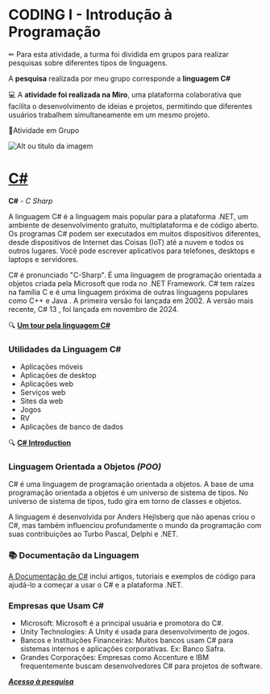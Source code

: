 # CODING I - Introdução à Programação

✏ Para esta atividade, a turma foi dividida em grupos para realizar pesquisas sobre diferentes tipos de linguagens.

A **pesquisa** realizada por meu grupo corresponde a **linguagem C#**

💻 A **atividade foi realizada na Miro**, uma plataforma colaborativa que facilita o desenvolvimento de ideias e projetos, permitindo que diferentes usuários trabalhem simultaneamente em um mesmo projeto.

👥Atividade em Grupo

![Alt ou título da imagem](https://cdn.iconscout.com/icon/free/png-256/free-csharp-1175240.png?f=webp)

# [C#](https://www.csharp.com/)

 **C#** *- C Sharp*

 A linguagem C# é a linguagem mais popular para a plataforma .NET, um ambiente de desenvolvimento gratuito, multiplataforma e de código aberto. Os programas C# podem ser executados em muitos dispositivos diferentes, desde dispositivos de Internet das Coisas (IoT) até a nuvem e todos os outros lugares. Você pode escrever aplicativos para telefones, desktops e laptops e servidores.

C# é pronunciado "C-Sharp". É uma linguagem de programação orientada a objetos criada pela Microsoft que roda no .NET Framework. C# tem raízes na família C e é uma linguagem próxima de outras linguagens populares como C++ e Java . A primeira versão foi lançada em 2002. A versão mais recente, C# 13 , foi lançada em novembro de 2024.

🔍 [**Um tour pela linguagem C#**](https://learn.microsoft.com/pt-br/dotnet/csharp/tour-of-csharp/overview)

### Utilidades da Linguagem C#

- Aplicações móveis
- Aplicações de desktop
- Aplicações web
- Serviços web
- Sites da web
- Jogos
- RV
- Aplicações de banco de dados

🔍 [**C# Introduction**](https://www.w3schools.com/cs/cs_intro.php)

### Linguagem Orientada a Objetos *(POO)*

C# é uma linguagem de programação orientada a objetos. A base de uma programação orientada a objetos é um universo de sistema de tipos. No universo de sistema de tipos, tudo gira em torno de classes e objetos.

A linguagem é desenvolvida por Anders Hejlsberg que não apenas criou o C#, mas também influenciou profundamente o mundo da programação com suas contribuições ao Turbo Pascal, Delphi e .NET.

### 📚 Documentação da Linguagem

[A Documentação de C#](https://learn.microsoft.com/pt-br/dotnet/csharp/) inclui artigos, tutoriais e exemplos de código para ajudá-lo a começar a usar o C# e a plataforma .NET.

### Empresas que Usam C#

- Microsoft: Microsoft é a principal usuária e promotora do C#.
- Unity Technologies: A Unity é usada para desenvolvimento de jogos.
- Bancos e Instituições Financeiras: Muitos bancos usam C# para sistemas internos e aplicações corporativas. Ex: Banco Safra.
- Grandes Corporações: Empresas como Accenture e IBM frequentemente buscam desenvolvedores C# para projetos de software.

[___Acesso à pesquisa___](https://miro.com/welcomeonboard/NEhBODBRQXBKSVE4OWJFM3prcnVjRGJqeW9BN1plUHJsRDVuNm5CZjhHaExobHVVaWdYaTVjclhqd3g4M09VdXFFTHB6bTJrSmEzV0FmT2IvM2N0aGxtS2JnUkNaOS9rZ1JNS0xCdEZ1T0NoZmNCOGVTemVtVFg2a1ZlY0tVallBd044SHFHaVlWYWk0d3NxeHNmeG9BPT0hdjE=?share_link_id=855534244174)
